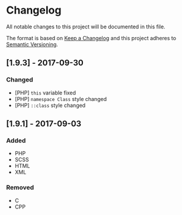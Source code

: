 # Changelog
All notable changes to this project will be documented in this file.

The format is based on [Keep a Changelog](http://keepachangelog.com/en/1.0.0/)
and this project adheres to [Semantic Versioning](http://semver.org/spec/v2.0.0.html).


## [1.9.3] - 2017-09-30
### Changed
- [PHP] `this` variable fixed
- [PHP] `namespace Class` style changed
- [PHP] `::class` style changed

## [1.9.1] - 2017-09-03
### Added
- PHP
- SCSS
- HTML
- XML

### Removed
- C
- CPP
